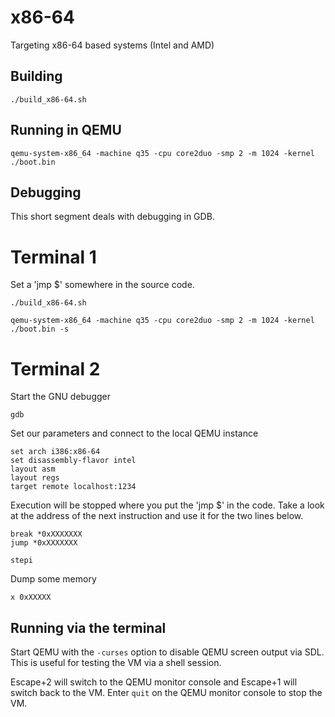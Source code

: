x86-64
======

Targeting x86-64 based systems (Intel and AMD)

Building
--------

	./build_x86-64.sh


Running in QEMU
---------------

	qemu-system-x86_64 -machine q35 -cpu core2duo -smp 2 -m 1024 -kernel ./boot.bin


Debugging
---------

This short segment deals with debugging in GDB.


Terminal 1
==========

Set a 'jmp $' somewhere in the source code.

	./build_x86-64.sh

	qemu-system-x86_64 -machine q35 -cpu core2duo -smp 2 -m 1024 -kernel ./boot.bin -s


Terminal 2
==========

Start the GNU debugger

	gdb

Set our parameters and connect to the local QEMU instance

	set arch i386:x86-64
	set disassembly-flavor intel
	layout asm
	layout regs
	target remote localhost:1234

Execution will be stopped where you put the 'jmp $' in the code. Take a look at the address of the next instruction and use it for the two lines below.

	break *0xXXXXXXX
	jump *0xXXXXXXX

	stepi

Dump some memory

	x 0xXXXXX


Running via the terminal
------------------------

Start QEMU with the `-curses` option to disable QEMU screen output via SDL. This is useful for testing the VM via a shell session.

Escape+2 will switch to the QEMU monitor console and Escape+1 will switch back to the VM. Enter `quit` on the QEMU monitor console to stop the VM.
